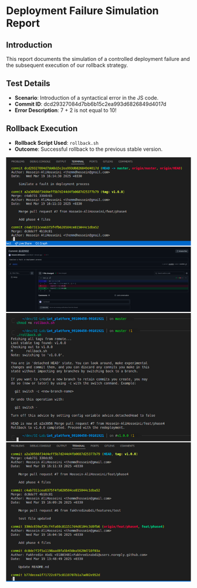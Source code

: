 # Deployment Failure Simulation Report

## Introduction
This report documents the simulation of a controlled deployment failure and the subsequent execution of our rollback strategy.

## Test Details
- **Scenario**: Introduction of a syntactical error in the JS code.
- **Commit ID**: dcd29327084d7bb6b15c2ea993d6826849d4017d
- **Error Description**: 7 + 2 is not equal to 10!

## Rollback Execution
- **Rollback Script Used**: `rollback.sh`
- **Outcome**: Successful rollback to the previous stable version.

![faulty commit](1.png)
![faulty commit changes in GH](2.png)
![run rollback script](3.png)
![revert to last stable commit (tag)](4.png)
